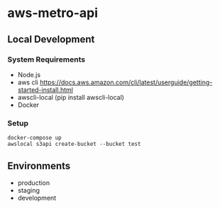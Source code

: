 # aws-metro-api

## Local Development

### System Requirements

- Node.js
- aws cli https://docs.aws.amazon.com/cli/latest/userguide/getting-started-install.html
- awscli-local (pip install awscli-local)
- Docker

### Setup

```
docker-compose up
awslocal s3api create-bucket --bucket test
```

## Environments

- production
- staging
- development
